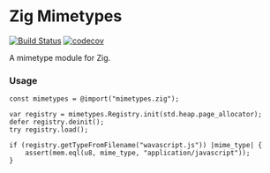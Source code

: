 # Zig Mimetypes

[![Build Status](https://travis-ci.org/frmdstryr/zig-mimetypes.svg?branch=master)](https://travis-ci.org/frmdstryr/zig-mimetypes)
[![codecov](https://codecov.io/gh/frmdstryr/zig-mimetypes/branch/master/graph/badge.svg)](https://codecov.io/gh/frmdstryr/zig-mimetypes)

A mimetype module for Zig.

### Usage

```zig
const mimetypes = @import("mimetypes.zig");

var registry = mimetypes.Registry.init(std.heap.page_allocator);
defer registry.deinit();
try registry.load();

if (registry.getTypeFromFilename("wavascript.js")) |mime_type| {
    assert(mem.eql(u8, mime_type, "application/javascript"));
}


```



